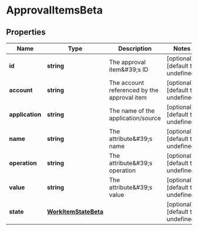 # ApprovalItemsBeta

## Properties

Name | Type | Description | Notes
------------ | ------------- | ------------- | -------------
**id** | **string** | The approval item\&#39;s ID | [optional] [default to undefined]
**account** | **string** | The account referenced by the approval item | [optional] [default to undefined]
**application** | **string** | The name of the application/source | [optional] [default to undefined]
**name** | **string** | The attribute\&#39;s name | [optional] [default to undefined]
**operation** | **string** | The attribute\&#39;s operation | [optional] [default to undefined]
**value** | **string** | The attribute\&#39;s value | [optional] [default to undefined]
**state** | [**WorkItemStateBeta**](WorkItemStateBeta.md) |  | [optional] [default to undefined]

